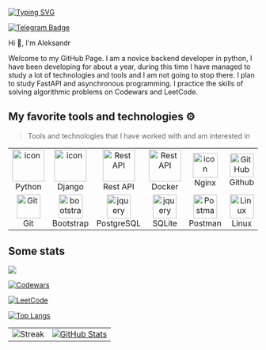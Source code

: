 [![Typing SVG](https://readme-typing-svg.herokuapp.com?font=Fira+Code&size=40&pause=1000&center=true&width=900&height=100&lines=Python+Backend+Developer)](https://git.io/typing-svg)

[![Telegram Badge](https://img.shields.io/badge/-Light_88-blue?style=social&logo=telegram&link=https://t.me/Light_88)](https://t.me/Light_88)
 

Hi 👋, I'm Aleksandr

Welcome to my GitHub Page. I am a novice backend developer in python, I have been developing for about a year, during this time I have managed to study a lot of technologies and tools and I am not going to stop there. I plan to study FastAPI and asynchronous programming. I practice the skills of solving algorithmic problems on Codewars and LeetCode.


## My favorite tools and technologies ⚙️

> Tools and technologies that I have worked with and am interested in

<div align=center>
<table>
  <tr>
    <td align="center" width="96">
      <a href="#macropower-tech">
        <img src="https://techstack-generator.vercel.app/python-icon.svg" alt="icon" width="65" height="65" />
      </a>
      <br>Python
    </td>
       <td align="center" width="96">
        <img src="https://techstack-generator.vercel.app/django-icon.svg" alt="icon" width="65" height="65" />
      <br>Django
    </td>
          <td align="center" width="96">
        <img src="https://techstack-generator.vercel.app/restapi-icon.svg" width="65" height="65" alt="Rest API" />
      <br>Rest API
    </td>
          <td align="center" width="96">
        <img src="https://techstack-generator.vercel.app/docker-icon.svg" width="65" height="65" alt="Rest API" />
      <br>Docker
    </td>
    <td align="center" width="96">
        <img src="https://techstack-generator.vercel.app/nginx-icon.svg" alt="icon" width="50" height="50" />
      <br>Nginx
    </td>
    <td align="center" width="96">
        <img src="https://skillicons.dev/icons?i=github" width="48" height="48" alt="GitHub" />
      <br>Github
    </td>
    </tr>
    <tr>
    <td align="center" width="96">
        <img src="https://skillicons.dev/icons?i=git" width="48" height="48" alt="Git" />
      <br>Git
    </td>
    <td align="center"  width="96">
        <img src="https://skillicons.dev/icons?i=bootstrap" width="48" height="48" alt="bootstrap" />
      <br>Bootstrap
    </td>
        <td align="center" width="96">
        <img src="https://skillicons.dev/icons?i=postgres" width="48" height="48" alt="jquery" />
      <br>PostgreSQL
    </td>
    <td align="center" width="96">
        <img src="https://skillicons.dev/icons?i=sqlite" width="48" height="48" alt="jquery" />
      <br>SQLite
    </td>
        <td align="center" width="96">
        <img src="https://skillicons.dev/icons?i=postman" width="48" height="48" alt="Postman" />
      <br>Postman
    </td>
            <td align="center" width="96">
        <img src="https://skillicons.dev/icons?i=linux" width="48" height="48" alt="Linux" />
      <br>Linux
    </td>
    </tr>
  </tr>
 <tr>
 </tr>
</table>
</div>

## Some stats
![](https://komarev.com/ghpvc/?username=JustLight1&style=flat-square&color=red)
 
[![Codewars](https://www.codewars.com/users/JustLight1/badges/large)](https://www.codewars.com/users/JustLight1)

[![LeetCode](https://leetcode-stats-six.vercel.app/api?username=JustLight1&theme=dark)](https://github.com/JustLight1/leetcode-stats)

[![Top Langs](https://github-readme-stats.vercel.app/api/top-langs/?username=JustLight1&layout=compact&theme=tokyonight&count_private=True)](https://github.com/anuraghazra/github-readme-stats)

<table>
  <tr>
    <td>
      <img src="https://github-readme-streak-stats.herokuapp.com/?user=JustLight1&theme=tokyonight&hide_border=false" alt="Streak">
    </td>
    <td>
      <a href="https://github.com/JustLight1/github-readme-stats">
        <img src="https://github-readme-stats.vercel.app/api?username=JustLight1&theme=tokyonight" alt="GitHub Stats">
      </a>
    </td>
  </tr>
</table>
